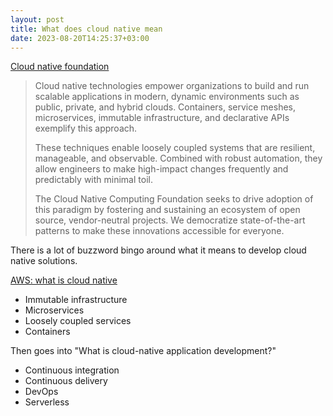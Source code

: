 ```yaml
---
layout: post
title: What does cloud native mean
date: 2023-08-20T14:25:37+03:00
---
```


[Cloud native foundation](https://github.com/cncf/toc/blob/0cdf2c43a5a5db3ad87a71bd0fd937388ad6e4c5/DEFINITION.md)

> Cloud native technologies empower organizations to build and run scalable applications in modern, dynamic
> environments such as public, private, and hybrid clouds. Containers, service meshes, microservices, immutable
> infrastructure, and declarative APIs exemplify this approach.
>
> These techniques enable loosely coupled systems that are resilient, manageable, and observable. Combined with
> robust automation, they allow engineers to make high-impact changes frequently and predictably with minimal
> toil.
>
> The Cloud Native Computing Foundation seeks to drive adoption of this paradigm by fostering and sustaining an
> ecosystem of open source, vendor-neutral projects. We democratize state-of-the-art patterns to make these
> innovations accessible for everyone.

There is a lot of buzzword bingo around what it means to develop cloud native solutions. 

[AWS: what is cloud native](https://web.archive.org/web/20230815172829/https://aws.amazon.com/what-is/cloud-native/)

- Immutable infrastructure
- Microservices
- Loosely coupled services
- Containers

Then goes into "What is cloud-native application development?"

- Continuous integration
- Continuous delivery
- DevOps
- Serverless


